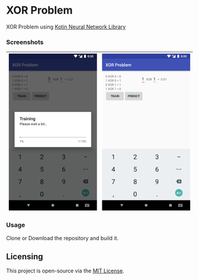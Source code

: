 # XOR Problem   
XOR Problem using [Kotin Neural Network Library](https://github.com/morhpt/Kotlin-Neural-Network)     
  
### Screenshots

| <img src="https://github.com/morhpt/XOR-Problem/blob/master/screenshot_1.png" width="360">  | <img src="https://github.com/morhpt/XOR-Problem/blob/master/screenshot_2.png" width="360">  |
| ------------- | ------------- |

### Usage  
  
Clone or Download the repository and build it.
  

## Licensing  
  
This project is open-source via the  [MIT License](https://github.com/morhpt/XOR-Problem/blob/master/LICENSE).
